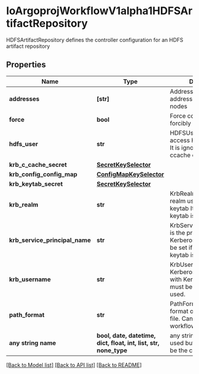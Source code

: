 # IoArgoprojWorkflowV1alpha1HDFSArtifactRepository

HDFSArtifactRepository defines the controller configuration for an HDFS artifact repository

## Properties
Name | Type | Description | Notes
------------ | ------------- | ------------- | -------------
**addresses** | **[str]** | Addresses is accessible addresses of HDFS name nodes | [optional] 
**force** | **bool** | Force copies a file forcibly even if it exists | [optional] 
**hdfs_user** | **str** | HDFSUser is the user to access HDFS file system. It is ignored if either ccache or keytab is used. | [optional] 
**krb_c_cache_secret** | [**SecretKeySelector**](SecretKeySelector.md) |  | [optional] 
**krb_config_config_map** | [**ConfigMapKeySelector**](ConfigMapKeySelector.md) |  | [optional] 
**krb_keytab_secret** | [**SecretKeySelector**](SecretKeySelector.md) |  | [optional] 
**krb_realm** | **str** | KrbRealm is the Kerberos realm used with Kerberos keytab It must be set if keytab is used. | [optional] 
**krb_service_principal_name** | **str** | KrbServicePrincipalName is the principal name of Kerberos service It must be set if either ccache or keytab is used. | [optional] 
**krb_username** | **str** | KrbUsername is the Kerberos username used with Kerberos keytab It must be set if keytab is used. | [optional] 
**path_format** | **str** | PathFormat is defines the format of path to store a file. Can reference workflow variables | [optional] 
**any string name** | **bool, date, datetime, dict, float, int, list, str, none_type** | any string name can be used but the value must be the correct type | [optional]

[[Back to Model list]](../README.md#documentation-for-models) [[Back to API list]](../README.md#documentation-for-api-endpoints) [[Back to README]](../README.md)


